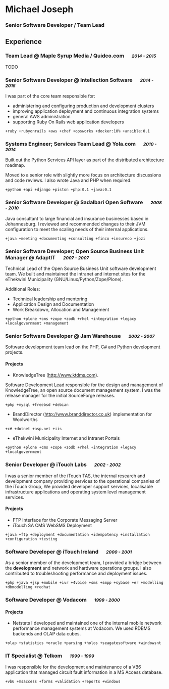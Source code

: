 # Michael Joseph

### Senior Software Developer / Team Lead

<!-- {% tech-xp %} -->

## Experience
<!-- timeline -->
### Team Lead @ Maple Syrup Media / Quidco.com &emsp; <small>*2014 - 2015*</small>

TODO

### Senior Software Developer @ Intellection Software &emsp; <small>*2014 - 2015*</small>

I was part of the core team responsible for:
- administering and configuring production and development clusters
- improving application deployment and continuous integration systems
- general AWS administration
- supporting Ruby On Rails web application developers

`+ruby +rubyonrails +aws +chef +opsworks +docker:10% +ansible:0.1`

### Systems Engineer; Services Team Lead @ Yola.com &emsp; <small>*2010 - 2014*</small>

Built out the Python Services API layer as part of the distributed architecture
roadmap.

Moved to a senior role with slightly more focus on architecture discussions and code reviews.
I also wrote Java and PHP when required.

`+python +api +django +piston +php:0.1 +java:0.1`

### Senior Software Developer @ Sadalbari Open Software &emsp; <small>*2008 - 2010*</small>

Java consultant to large financial and insurance businesses based in Johannesburg.
I reviewed and recommended changes to their JVM configuration to meet the
scaling needs of their internal applications.

`+java +meeting +documenting +consulting +finco +insureco +jozi`

### Senior Software Developer; Open Source Business Unit Manager @ AdaptIT &emsp; <small>*2007 - 2007*</small>

Technical Lead of the Open Source Business Unit software development team.
We built and maintained the intranet and internet sites for the eThekwini
Municipality (GNU/Linux/Python/Zope/Plone).

Additional Roles:
- Technical leadership and mentoring
- Application Design and Documentation
- Work Breakdown, Allocation and Management

`+python +plone +cms +zope +zodb +rhel +integration +legacy +localgovernment +management`

### Senior Software Developer @ Jam Warehouse &emsp; <small>*2002 - 2007*</small>

Software development team lead on the PHP, C# and Python development projects.

#### Projects

- KnowledgeTree (http://www.ktdms.com).

Software Development Lead responsible for the design and management of KnowledgeTree,
an open source document management system.
I was the release manager for the initial SourceForge releases.

`+php +mysql +freebsd +debian`

- BrandDirector (http://www.branddirector.co.uk) implementation for Woolworths

`+c# +dotnet +asp.net +iis`

- eThekwini Municipality Internet and Intranet Portals

`+python +plone +cms +zope +zodb +rhel +integration +legacy +localgovernment`

### Senior Developer @ iTouch Labs &emsp; <small>*2002 - 2002*</small>

I was a senior member of the iTouch TAS, the internal research and development
company providing services to the operational companies of the iTouch Group,
We provided developer support services, localisable infrastructure applications
and operating system level management services.

#### Projects

- FTP Interface for the Corporate Messaging Server
- iTouch SA CMS WebSMS Deployment

`+java +ftp +deployment +documentation +idempotency +installation +configuration +testing`

### Software Developer @ iTouch Ireland &emsp; <small>*2000 - 2001*</small>

As a senior member of the development team, I provided a bridge between
the **development** and network and hardware operations groups.
I also contributed to troubleshooting performance and deployment issues.

`+php +java +jsp +mobile +ivr +4voice +sms +smpp +sybase +er +modelling +dbmodelling +redhat`

### Software Developer @ Vodacom &emsp; <small>*1999 - 2000*</small>

#### Projects

- Netstats
I developed and maintained one of the internal mobile network performance
management systems at Vodacom. We used RDBMS backends and OLAP data cubes.

`+olap +statistics +oracle +parsing +holos +seagatesoftware +windowsnt`

### IT Specialist @ Telkom &emsp; <small>*1999 - 1999*</small>

I was responsible for the development and maintenance of a VB6 application
that managed circuit fault information in a MS Access database.

`+vb6 +msaccess +forms +validation +reports +windows`